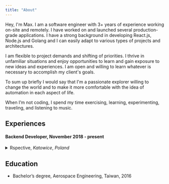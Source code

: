 ```yaml
---
title: "About"
---
```


Hey, I'm Max. I am a software engineer with 3+ years of experience
working on-site and remotely. I have worked on and launched several
production-grade applications. I have a strong background in
developing React.js, Node.js and Golang and I
can easily adapt to various types of projects and architectures.

I am flexible to project demands and shifting of priorities. I
thrive in unfamiliar situations and enjoy opportunities to learn and
gain exposure to new ideas and experiences. I am open and willing to
learn whatever is necessary to accomplish my client's goals.

To sum up briefly I would say that I'm a passionate explorer willing
to change the world and to make it more comfortable with the idea of
automation in each aspect of life.

When I’m not coding, I spend my time exercising, learning,
experimenting, traveling, and listening to music.

## Experiences

#### Backend Developer, November 2018 - present

<details>
  <summary>Rspective, <em>Katowice</em>, <em>Poland</em></summary>
  <ul>
    <li>Development of a REST API (Node.js, Redis, MongoDB, PostgreSQL)</li>
    <li>CI/CD via Jenkins, Slack integrations</li>
    <li>Unit tests</li>
    <li>Fully remote work</li>
  </ul>
</details>

## Education

- Bachelor’s degree, Aerospace Engineering, Taiwan, 2016

